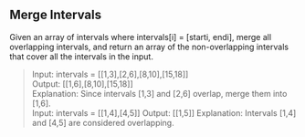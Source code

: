 ## Merge Intervals

Given an array of intervals where intervals[i] = [starti, endi], 
merge all overlapping intervals, and return an array of the non-overlapping intervals that cover all the intervals in the input.

> Input: intervals = [[1,3],[2,6],[8,10],[15,18]] <br>
> Output: [[1,6],[8,10],[15,18]] <br>
> Explanation: Since intervals [1,3] and [2,6] overlap, merge them into [1,6].<br>
> Input: intervals = [[1,4],[4,5]]
> Output: [[1,5]]
> Explanation: Intervals [1,4] and [4,5] are considered overlapping.

